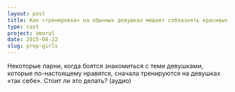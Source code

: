 ```yaml
---
layout: post
title: Как «тренировка» на обычных девушках мешает соблазнять красивых
type: cast
project: amoral
date: 2015-08-22
slug: prep-girls
---
```


Некоторые парни, когда боятся знакомиться с теми девушками, которые по-настоящему нравятся, сначала тренируются на девушках «так себе». Стоит ли это делать? (аудио)

